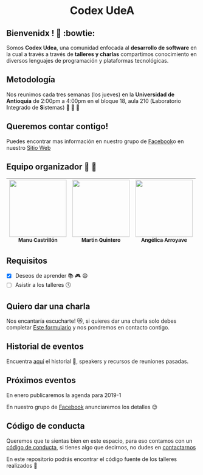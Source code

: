 <h1 align="center">Codex UdeA</h1>

## Bienvenidx ! :clap: :bowtie:

Somos **Codex Udea**, una comunidad enfocada al **desarrollo de software** en la cual a través a través de **talleres y charlas** compartimos conocimiento en diversos lenguajes de programación y plataformas tecnológicas.

## Metodología

Nos reunimos cada tres semanas (los jueves) en la **Universidad de Antioquia** de 2:00pm a 4:00pm en el bloque 18, aula 210 (**L**aboratorio **I**ntegrado de **S**istemas) :punch: :punch: :punch:


## Queremos contar contigo!

Puedes encontrar mas información en nuestro grupo de [Facebook][face]o en nuestro [Sitio Web][website]

## Equipo organizador :boy: :woman:

| [<img src="https://avatars2.githubusercontent.com/u/10585946?s=460&v=4" width="150px"></br><sub>Manu Castrillón</sub>](https://github.com/ManuCastrillonM) | [<img src="https://avatars2.githubusercontent.com/u/10585976?s=460&v=4" width="150px"></br><sub>Martin Quintero</sub>](https://github.com/martineliasq) | [<img src="https://avatars1.githubusercontent.com/u/19578435?s=460&v=4" width="150px"></br><sub>Angélica Arroyave</sub>](https://github.com/am9805) |
|---|---|---|

## Requisitos

- [x] Deseos de aprender :books: :video_game: :smile:
- [ ] Asistir a los talleres :clock4:

## Quiero dar una charla

Nos encantaría escucharte! :heart_eyes_cat:, si quieres dar una charla solo debes completar [Este formulario](https://docs.google.com/forms/d/e/1FAIpQLSfyeovAO7oIL4Zj3TdHXKJMKBzTo0d9EVxnpU4PgaEtEb4SxA/viewform) y nos pondremos en contacto contigo.

## Historial de eventos

Encuentra [aquí](https://github.com/CodexUdeA/Talleres/blob/master/REUNIONES_PASADAS.md) el historial :calendar:, speakers y recursos de reuniones pasadas.

## Próximos eventos

En enero publicaremos la agenda para 2019-1

En nuestro grupo de [Facebook][face] anunciaremos los detalles 😉

## Código de conducta

Queremos que te sientas bien en este espacio, para eso contamos con un [código de conducta](https://github.com/CodexUdeA/Talleres/blob/master/CODIGO_DE_CONDUCTA.md), si tienes algo que decirnos, no dudes en [contactarnos](#organizadores-boy-woman)

En este repositorio podrás encontrar el código fuente de los talleres realizados :punch:

[face]:https://www.facebook.com/groups/udeakodexx/
[website]:codexudea.github.io